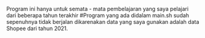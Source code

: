 Program ini hanya untuk semata - mata pembelajaran yang saya pelajari dari beberapa tahun terakhir
#Program yang ada didalam main.sh sudah sepenuhnya tidak berjalan dikarenakan data yang saya gunakan adalah data Shopee dari tahun 2021.
